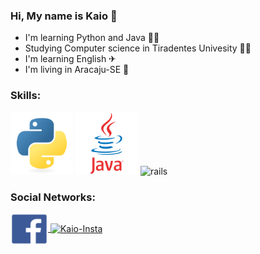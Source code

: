 

### Hi, My name is Kaio 👋
* I'm learning Python and Java 👨‍💻
* Studying Computer science in Tiradentes Univesity 👨‍🎓
* I'm learning English ✈
* I'm living in Aracaju-SE 🌴 

### Skills:
<img src = "https://raw.githubusercontent.com/devicons/devicon/master/icons/python/python-original.svg" alt="rails" width="100" height= "100" style="max-
width:100%;"> <img src = "https://raw.githubusercontent.com/devicons/devicon/master/icons/java/java-original-wordmark.svg" alt="rails" width="100" height= "100" style="max-
width:100%;">  <img src = "https://cdn.jsdelivr.net/gh/devicons/devicon/icons/git/git-original-wordmark.svg" alt="rails" width="100" height= "100" style="max-
width:100%;"> 

### Social Networks: 
<a href = "https://www.facebook.com/kaio.andraderodrigues/" targe="_blank">
<img align="center" alt="Kaio-Face" height="50" width="60" src="https://raw.githubusercontent.com/devicons/devicon/master/icons/facebook/facebook-original.svg"
style="max-width:100%;"> <a href = "https://www.instagram.com/kaioozy/" targe="_blank">
<img align="center" alt="Kaio-Insta" height="50" width="60" src="https://images-ext-1.discordapp.net/external/ta-yd8LGK_1WNaPMjZRgeUqVMNA15_wkvVtsJyCPQ3A/https/imagepng.org/wp-content/uploads/2017/08/instagram-icone-icon-1.png?width=473&height=473"
style="max-width:100%;"> 



    
    

<!--
**KaioAntonio/KaioAntonio** is a ✨ _special_ ✨ repository because its `README.md` (this file) appears on your GitHub profile.

Here are some ideas to get you started:

- 🔭 I’m currently working on ...
- 🌱 I’m currently learning ...
- 👯 I’m looking to collaborate on ...
- 🤔 I’m looking for help with ...
- 💬 Ask me about ...
- 📫 How to reach me: ...
- 😄 Pronouns: ...
- ⚡ Fun fact: ...
-->
